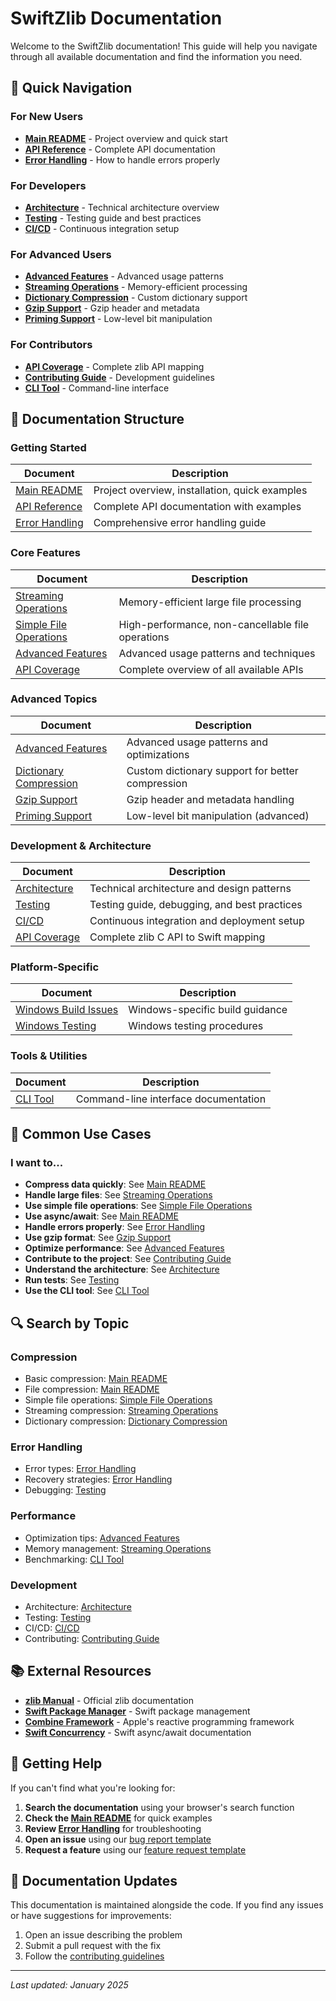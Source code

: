 # SwiftZlib Documentation

Welcome to the SwiftZlib documentation! This guide will help you navigate through all available documentation and find the information you need.

## 🚀 Quick Navigation

### For New Users

- **[Main README](../README.md)** - Project overview and quick start
- **[API Reference](API_REFERENCE.md)** - Complete API documentation
- **[Error Handling](ERROR_HANDLING.md)** - How to handle errors properly

### For Developers

- **[Architecture](ARCHITECTURE.md)** - Technical architecture overview
- **[Testing](TESTING.md)** - Testing guide and best practices
- **[CI/CD](CI_CD.md)** - Continuous integration setup

### For Advanced Users

- **[Advanced Features](ADVANCED_FEATURES.md)** - Advanced usage patterns
- **[Streaming Operations](STREAMING.md)** - Memory-efficient processing
- **[Dictionary Compression](DICTIONARY_COMPRESSION.md)** - Custom dictionary support
- **[Gzip Support](GZIP_SUPPORT.md)** - Gzip header and metadata
- **[Priming Support](PRIMING.md)** - Low-level bit manipulation

### For Contributors

- **[API Coverage](API_COVERAGE.md)** - Complete zlib API mapping
- **[Contributing Guide](../CONTRIBUTING.md)** - Development guidelines
- **[CLI Tool](CLI.md)** - Command-line interface

## 📖 Documentation Structure

### Getting Started

| Document                            | Description                                    |
| ----------------------------------- | ---------------------------------------------- |
| [Main README](../README.md)         | Project overview, installation, quick examples |
| [API Reference](API_REFERENCE.md)   | Complete API documentation with examples       |
| [Error Handling](ERROR_HANDLING.md) | Comprehensive error handling guide             |

### Core Features

| Document                                            | Description                                       |
| --------------------------------------------------- | ------------------------------------------------- |
| [Streaming Operations](STREAMING.md)                | Memory-efficient large file processing            |
| [Simple File Operations](SIMPLE_FILE_OPERATIONS.md) | High-performance, non-cancellable file operations |
| [Advanced Features](ADVANCED_FEATURES.md)           | Advanced usage patterns and techniques            |
| [API Coverage](API_COVERAGE.md)                     | Complete overview of all available APIs           |

### Advanced Topics

| Document                                            | Description                                      |
| --------------------------------------------------- | ------------------------------------------------ |
| [Advanced Features](ADVANCED_FEATURES.md)           | Advanced usage patterns and optimizations        |
| [Dictionary Compression](DICTIONARY_COMPRESSION.md) | Custom dictionary support for better compression |
| [Gzip Support](GZIP_SUPPORT.md)                     | Gzip header and metadata handling                |
| [Priming Support](PRIMING.md)                       | Low-level bit manipulation (advanced)            |

### Development & Architecture

| Document                        | Description                                  |
| ------------------------------- | -------------------------------------------- |
| [Architecture](ARCHITECTURE.md) | Technical architecture and design patterns   |
| [Testing](TESTING.md)           | Testing guide, debugging, and best practices |
| [CI/CD](CI_CD.md)               | Continuous integration and deployment setup  |
| [API Coverage](API_COVERAGE.md) | Complete zlib C API to Swift mapping         |

### Platform-Specific

| Document                                        | Description                     |
| ----------------------------------------------- | ------------------------------- |
| [Windows Build Issues](WINDOWS_BUILD_ISSUES.md) | Windows-specific build guidance |
| [Windows Testing](WINDOWS_TESTING.md)           | Windows testing procedures      |

### Tools & Utilities

| Document           | Description                          |
| ------------------ | ------------------------------------ |
| [CLI Tool](CLI.md) | Command-line interface documentation |

## 🎯 Common Use Cases

### I want to...

- **Compress data quickly**: See [Main README](../README.md#quick-start)
- **Handle large files**: See [Streaming Operations](STREAMING.md)
- **Use simple file operations**: See [Simple File Operations](SIMPLE_FILE_OPERATIONS.md)
- **Use async/await**: See [Main README](../README.md#async-operations)
- **Handle errors properly**: See [Error Handling](ERROR_HANDLING.md)
- **Use gzip format**: See [Gzip Support](GZIP_SUPPORT.md)
- **Optimize performance**: See [Advanced Features](ADVANCED_FEATURES.md)
- **Contribute to the project**: See [Contributing Guide](../CONTRIBUTING.md)
- **Understand the architecture**: See [Architecture](ARCHITECTURE.md)
- **Run tests**: See [Testing](TESTING.md)
- **Use the CLI tool**: See [CLI Tool](CLI.md)

## 🔍 Search by Topic

### Compression

- Basic compression: [Main README](../README.md#basic-compression)
- File compression: [Main README](../README.md#file-operations)
- Simple file operations: [Simple File Operations](SIMPLE_FILE_OPERATIONS.md)
- Streaming compression: [Streaming Operations](STREAMING.md)
- Dictionary compression: [Dictionary Compression](DICTIONARY_COMPRESSION.md)

### Error Handling

- Error types: [Error Handling](ERROR_HANDLING.md#error-types)
- Recovery strategies: [Error Handling](ERROR_HANDLING.md#error-recovery)
- Debugging: [Testing](TESTING.md#debugging-tests)

### Performance

- Optimization tips: [Advanced Features](ADVANCED_FEATURES.md#performance-optimization)
- Memory management: [Streaming Operations](STREAMING.md#memory-management)
- Benchmarking: [CLI Tool](CLI.md#benchmarking)

### Development

- Architecture: [Architecture](ARCHITECTURE.md)
- Testing: [Testing](TESTING.md)
- CI/CD: [CI/CD](CI_CD.md)
- Contributing: [Contributing Guide](../CONTRIBUTING.md)

## 📚 External Resources

- **[zlib Manual](https://zlib.net/manual.html)** - Official zlib documentation
- **[Swift Package Manager](https://swift.org/package-manager/)** - Swift package management
- **[Combine Framework](https://developer.apple.com/documentation/combine)** - Apple's reactive programming framework
- **[Swift Concurrency](https://docs.swift.org/swift-book/documentation/the-swift-programming-language/concurrency/)** - Swift async/await documentation

## 🤝 Getting Help

If you can't find what you're looking for:

1. **Search the documentation** using your browser's search function
2. **Check the [Main README](../README.md)** for quick examples
3. **Review [Error Handling](ERROR_HANDLING.md)** for troubleshooting
4. **Open an issue** using our [bug report template](../.github/ISSUE_TEMPLATE/bug_report.md)
5. **Request a feature** using our [feature request template](../.github/ISSUE_TEMPLATE/feature_request.md)

## 📝 Documentation Updates

This documentation is maintained alongside the code. If you find any issues or have suggestions for improvements:

1. Open an issue describing the problem
2. Submit a pull request with the fix
3. Follow the [contributing guidelines](../CONTRIBUTING.md)

---

_Last updated: January 2025_
